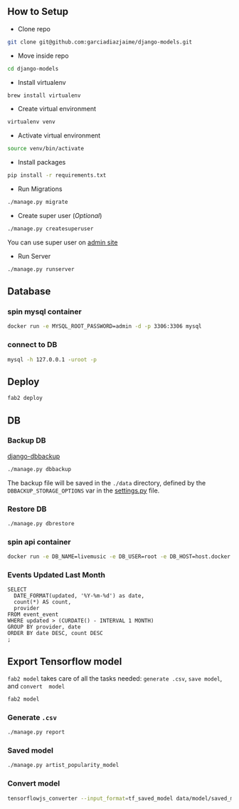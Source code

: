 ## How to Setup

- Clone repo

```bash
git clone git@github.com:garciadiazjaime/django-models.git
```

- Move inside repo

```bash
cd django-models
```

- Install virtualenv

```bash
brew install virtualenv
```

- Create virtual environment

```bash
virtualenv venv
```

- Activate virtual environment

```bash
source venv/bin/activate
```

- Install packages

```bash
pip install -r requirements.txt
```

- Run Migrations

```bash
./manage.py migrate
```

- Create super user (_Optional_)

```bash
./manage.py createsuperuser
```

You can use super user on [admin site](http://127.0.0.1:8000/admin)

- Run Server

```bash
./manage.py runserver
```

## Database

### spin mysql container

```bash
docker run -e MYSQL_ROOT_PASSWORD=admin -d -p 3306:3306 mysql
```

### connect to DB

```bash
mysql -h 127.0.0.1 -uroot -p
```

## Deploy

```bash
fab2 deploy
```

## DB

### Backup DB

[django-dbbackup](https://django-dbbackup.readthedocs.io/en/master/index.html)

```bash
./manage.py dbbackup
```

The backup file will be saved in the `./data` directory, defined by the `DBBACKUP_STORAGE_OPTIONS` var in the [settings.py](https://github.com/garciadiazjaime/django-models/blob/main/mint_models/settings.py) file.

### Restore DB

```bash
./manage.py dbrestore
```

### spin api container

```bash
docker run -e DB_NAME=livemusic -e DB_USER=root -e DB_HOST=host.docker.internal -d -p 8000:8000 garciadiazjaime/django-models
```

### Events Updated Last Month

```
SELECT
  DATE_FORMAT(updated, '%Y-%m-%d') as date,
  count(*) AS count,
  provider
FROM event_event
WHERE updated > (CURDATE() - INTERVAL 1 MONTH)
GROUP BY provider, date
ORDER BY date DESC, count DESC
;
```

## Export Tensorflow model

`fab2 model` takes care of all the tasks needed: `generate .csv`, `save model`, and `convert  model`

```sh
fab2 model
```

### Generate `.csv`

```sh
./manage.py report
```

### Saved model

```sh
./manage.py artist_popularity_model
```

### Convert model

```sh
tensorflowjs_converter --input_format=tf_saved_model data/model/saved_model data/public
```
